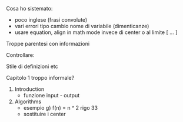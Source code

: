 Cosa ho sistemato:
- poco inglese (frasi convolute)
- vari errori tipo cambio nome di variabile (dimenticanze)
- usare equation, align in math mode invece di center o al limite \[ ... \]

Troppe parentesi con informazioni


Controllare:

Stile di definizioni etc

Capitolo 1 troppo informale?

1. Introduction
    - funzione input - output
2. Algorithms
    - esempio g) f(n) = n ^ 2 rigo 33
    - sostituire i center
  